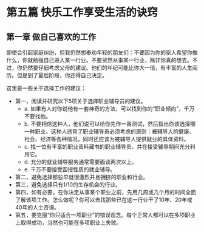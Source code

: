 # 第五篇 快乐工作享受生活的诀窍

## 第一章 做自己喜欢的工作

即使会引起家庭纠纷，但我仍然想奉劝年轻的朋友们：不要因为你的家人希望你做什么，你就勉强自己进入某一行业。不要贸然从事某一行业，除非你真的想去。不过，你仍然要仔细考虑父母的建议。他们的年纪可能比你大一倍，有丰富的人生阅历。但是到了最后阶段，你还得自己决定。

这里是一些关于选择工作的建议：

- 第一，阅读并研究以下5项关于选择职业辅导员的建议。
  - a. 如果有人对你说他有一套神奇的方法，可以找到你的“职业倾向”，千万不要找他。
  - b. 不要相信这种人，他们说可以给你先作一番测试，然后指出你该选择哪一种职业。这种人违背了职业辅导员必须考虑的原则：被辅导人的健康、社会、经济等各种情况，同时还应该为被辅导人提供就业的具体资料。
  - c. 找一位有丰富的职业资料藏书的职业辅导员，并在接受辅导期间充分利用它。
  - d. 充分的就业辅导服务通常需要面谈两次以上。
  - e. 千万不要接受函授性质的就业辅导。
- 第二，避免选择那些早就很激烈并且拥挤的职业和行业。
- 第三，避免选择只有1/10的生存机会的行业。
- 第四，如有必要，在你决定从事某个职业之前，先用几周或几个月的时间全面了解该项工作。怎么做呢？你可以去找那些已在这一行业干了10年、20年或40年的人士咨询。
- 第五，要克服“你只适合一项职业”的错误观念。每个正常人都可以在多项职业上取得成功，当然也可能在多项职业上失败。
